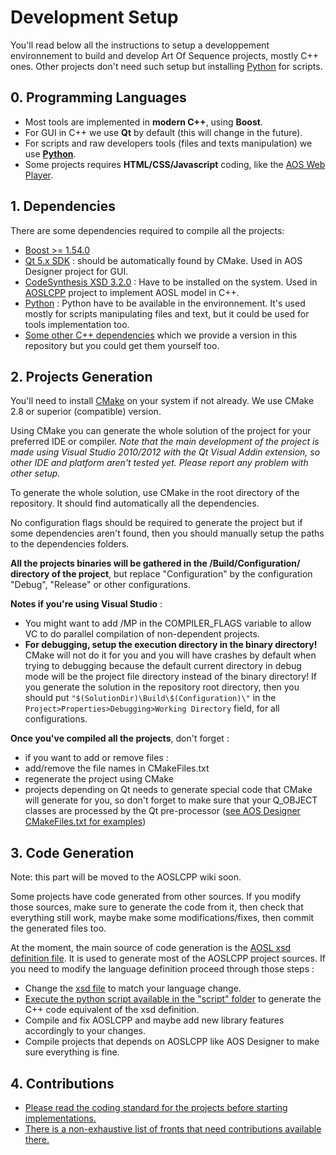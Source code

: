 # Development Setup

You'll read below all the instructions to setup a developpement environnement to build and develop Art Of Sequence  projects, mostly C++ ones. Other projects don't need such setup but installing [Python](http://www.python.org/) for scripts.

## 0. Programming Languages

 * Most tools are implemented in **modern C++**, using **Boost**.
 * For GUI in C++ we use **Qt** by default (this will change in the future).
 * For scripts and raw developers tools (files and texts manipulation) we use [**Python**](http://www.python.org/).
 * Some projects requires **HTML/CSS/Javascript** coding, like the [AOS Web Player](https://github.com/artofsequence/aos-webplayer).

## 1. Dependencies

There are some dependencies required to compile all the projects:

 * [Boost >= 1.54.0](http://www.boost.org/) 
 * [Qt 5.x SDK](http://qt.nokia.com/) : should be automatically found by CMake. Used in AOS Designer project for GUI.
 * [CodeSynthesis XSD 3.2.0](http://www.codesynthesis.com/products/xsd/) : Have to be installed on the system. Used in [AOSLCPP](https://github.com/artofsequence/aos-designer/tree/develop/aosl-cpp) project to implement AOSL model in C++.
 * [Python](http://python.org/) : Python have to be available in the environnement. It's used mostly for scripts manipulating files and text, but it could be used for tools implementation too. 
 * [Some other C++ dependencies](https://github.com/artofsequence/aos-cpp-dependencies) which we provide a version in this repository but you could get them yourself too.
 

## 2. Projects Generation

You'll need to install [CMake](http://www.cmake.org/) on your system if not already. We use CMake 2.8 or superior (compatible) version.

Using CMake you can generate the whole solution of the project for your preferred IDE or compiler. *Note that the main development of the project is made using Visual Studio 2010/2012 with the Qt Visual Addin extension, so other IDE and platform aren't tested yet. Please report any problem with other setup.*

To generate the whole solution, use CMake in the root directory of the repository. It should find automatically all the dependencies.

No configuration flags should be required to generate the project but if some dependencies aren't found, then you should manually setup the paths to the dependencies folders.

**All the projects binaries will be gathered in the /Build/Configuration/ directory of the project**, but replace "Configuration" by the configuration "Debug", "Release" or other configurations.

**Notes if you're using Visual Studio** : 

 * You might want to add /MP in the COMPILER_FLAGS variable to allow VC to do parallel compilation of non-dependent projects.
 * **For debugging, setup the execution directory in the binary directory!** CMake will not do it for you and you will have crashes by default when trying to debugging because the default current directory in debug mode will be the project file directory instead of the binary directory! If you generate the solution in the repository root directory, then you should put `"$(SolutionDir)\Build\$(Configuration)\"` in the `Project>Properties>Debugging>Working Directory` field, for all configurations.



**Once you've compiled all the projects**, don't forget :

 * if you want to add or remove files : 
  * add/remove the file names in CMakeFiles.txt
  * regenerate the project using CMake
 * projects depending on Qt needs to generate special code that CMake will generate for you, so don't forget to make sure that your Q_OBJECT classes are processed by the Qt pre-processor ([see AOS Designer CMakeFiles.txt for examples](https://github.com/artofsequence/aos-designer/blob/master/CMakeLists.txt))

## 3. Code Generation

Note: this part will be moved to the AOSLCPP wiki soon.

Some projects have code generated from other sources. If you modify those sources, make sure to generate the code from it, then check that everything still work, maybe make some modifications/fixes, then commit the generated files too. 

At the moment, the main source of code generation is the [AOSL xsd definition file](http://artofsequence.org/aosl/). It is used to generate most of the AOSLCPP project sources. If you need to modify the language definition proceed through those steps :

 * Change the [xsd file](https://github.com/artofsequence/aosl/blob/master/aosl.xsd) to match your language change.
 * [Execute the python script available in the "script" folder](https://github.com/artofsequence/aos-designer/blob/develop/aosl-cpp/script/generate_cpp.py) to generate the C++ code equivalent of the xsd definition.
 * Compile and fix AOSLCPP and maybe add new library features accordingly to your changes.
 * Compile projects that depends on AOSLCPP like AOS Designer to make sure everything is fine.


## 4. Contributions

 * [Please read the coding standard for the projects before starting implementations.](coding-standard)
 * [There is a non-exhaustive list of fronts that need contributions available there.](how-to-contribute)
